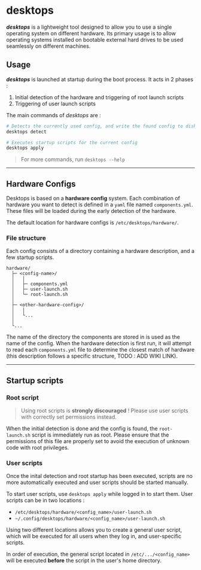 # desktops
***desktops*** is a lightweight tool designed to allow you to use a single operating system on different hardware. Its primary usage is to allow operating systems installed on bootable external hard drives to be used seamlessly on different machines.

## Usage
***desktops*** is launched at startup during the boot process. It acts in 2 phases :
1. Initial detection of the hardware and triggering of root launch scripts
2. Triggering of user launch scripts

The main commands of *desktops* are :
```bash
# Detects the currently used config, and write the found config to disk.
desktops detect
```
```bash
# Executes startup scripts for the current config
desktops apply
```

>For more commands, run `desktops --help`

---

## Hardware Configs
Desktops is based on a **hardware config** system. Each combination of hardware you want to detect is defined in a `yaml` file named `components.yml`. These files will be loaded during the early detection of the hardware. 

The default location for hardware configs is `/etc/desktops/hardware/`.

### File structure
Each config consists of a directory containing a hardware description, and a few startup scripts.
```
hardware/
  ├─ <config-name>/
  │   │
  │   ├─ components.yml
  │   ├─ user-launch.sh
  │   └─ root-launch.sh
  │
  ├─ <other-hardware-config>/
  │   │
  │   └...
  │
  └...
```
 
The name of the directory the components are stored in is used as the name of the config.
When the hardware detection is first run, it will attempt to read each `components.yml` file to determine the closest match of hardware (this description follows a specific structure, TODO : ADD WIKI LINK).

---

## Startup scripts
### Root script
> Using root scripts is **strongly discouraged** ! Please use user scripts with correctly set permissions instead.

When the initial detection is done and the config is found, the `root-launch.sh` script is immediately run as root. Please ensure that the permissions of this file are properly set to avoid the execution of unknown code with root privileges.

### User scripts
Once the inital detection and root startup has been executed, scripts are no more automatically executed and user scripts should be started manually.

To start user scripts, use `desktops apply` while logged in to start them. User scripts can be in two locations :
- `/etc/desktops/hardware/<config_name>/user-launch.sh`
- `~/.config/desktops/hardware/<config_name>/user-launch.sh`

Using two different locations allows you to create a general user script, which will be executed for all users when they log in, and user-specific scripts.

In order of execution, the general script located in `/etc/.../<config_name>` will be executed **before** the script in the user's home directory.
